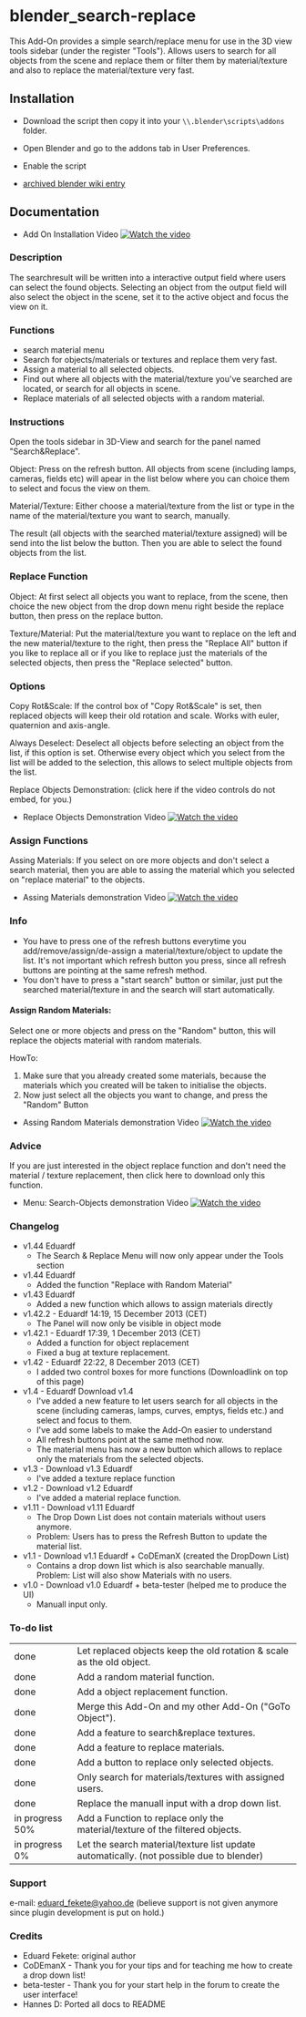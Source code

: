 # blender_search-replace
This Add-On provides a simple search/replace menu for use in the 3D view tools sidebar (under the register "Tools"). Allows users to search for all objects from the scene and replace them or filter them by material/texture and also to replace the material/texture very fast.

## Installation

<!-- TODO add download link -->
- Download the script then copy it into your `\\.blender\scripts\addons` folder.
- Open Blender and go to the addons tab in User Preferences.
- Enable the script

- [archived blender wiki entry](https://wiki.blender.org/index.php/Extensions:2.6/Py/Scripts/3D_interaction/Material_Search)

## Documentation

- Add On Installation Video
[![Watch the video](https://img.youtube.com/vi/A-4-8h2WEMk/maxresdefault.jpg)](https://youtu.be/A-4-8h2WEMk)

### Description

The searchresult will be written into a interactive output field where users can select the found objects. Selecting an object from the output field will also select the object in the scene, set it to the active object and focus the view on it.

### Functions
- search material menu
- Search for objects/materials or textures and replace them very fast.
- Assign a material to all selected objects.
- Find out where all objects with the material/texture you've searched are located, or search for all objects in scene.
- Replace materials of all selected objects with a random material.

### Instructions
Open the tools sidebar in 3D-View and search for the panel named "Search&Replace".

Object: Press on the refresh button. All objects from scene (including lamps, cameras, fields etc) will apear in the list below where you can choice them to select and focus the view on them.

Material/Texture: Either choose a material/texture from the list or type in the name of the material/texture you want to search, manually.

The result (all objects with the searched material/texture assigned) will be send into the list below the button. Then you are able to select the found objects from the list.

### Replace Function
Object: At first select all objects you want to replace, from the scene, then choice the new object from the drop down menu right beside the replace button, then press on the replace button.

Texture/Material: Put the material/texture you want to replace on the left and the new material/texture to the right, then press the "Replace All" button if you like to replace all or if you like to replace just the materials of the selected objects, then press the "Replace selected" button.

### Options
Copy Rot&Scale: If the control box of "Copy Rot&Scale" is set, then replaced objects will keep their old rotation and scale. Works with euler, quaternion and axis-angle.

Always Deselect: Deselect all objects before selecting an object from the list, if this option is set. Otherwise every object which you select from the list will be added to the selection, this allows to select multiple objects from the list.

Replace Objects Demonstration: (click here if the video controls do not embed, for you.)

- Replace Objects Demonstration Video
[![Watch the video](https://img.youtube.com/vi/GF-9bIw-EG4/maxresdefault.jpg)](https://youtu.be/GF-9bIw-EG4)

### Assign Functions
Assing Materials: If you select on ore more objects and don't select a search material, then you are able to assing the material which you selected on "replace material" to the objects.


- Assing Materials demonstration Video
[![Watch the video](https://img.youtube.com/vi/PqaX9SbwC5c/maxresdefault.jpg)](https://youtu.be/PqaX9SbwC5c)

### Info
- You have to press one of the refresh buttons everytime you add/remove/assign/de-assign a material/texture/object to update the list. It's not important which refresh button you press, since all refresh buttons are pointing at the same refresh method.
- You don't have to press a "start search" button or similar, just put the searched material/texture in and the search will start automatically.

#### Assign Random Materials: 
Select one or more objects and press on the "Random" button, this will replace the objects material with random materials.

HowTo:
1. Make sure that you already created some materials, because the materials which you created will be taken to initialise the objects.
2. Now just select all the objects you want to change, and press the "Random" Button

- Assing Random Materials demonstration Video
[![Watch the video](https://img.youtube.com/vi/IORkjg7l_E8/maxresdefault.jpg)](https://youtu.be/IORkjg7l_E8)

### Advice
If you are just interested in the object replace function and don't need the material / texture replacement, then click here to download only this function.

- Menu: Search-Objects demonstration Video
[![Watch the video](https://img.youtube.com/vi/Atcw-pv1g1M/maxresdefault.jpg)](https://youtu.be/Atcw-pv1g1M)

### Changelog
- v1.44 Eduardf
    - The Search & Replace Menu will now only appear under the Tools section
- v1.44 Eduardf
    - Added the function "Replace with Random Material"
- v1.43 Eduardf
    - Added a new function which allows to assign materials directly
- v1.42.2 - Eduardf 14:19, 15 December 2013 (CET)
    - The Panel will now only be visible in object mode
- v1.42.1 - Eduardf 17:39, 1 December 2013 (CET)
    - Added a function for object replacement
    - Fixed a bug at texture replacement.
- v1.42 - Eduardf 22:22, 8 December 2013 (CET)
    - I added two control boxes for more functions (Downloadlink on top of this page)
- v1.4 - Eduardf Download v1.4
    - I've added a new feature to let users search for all objects in the scene (including cameras, lamps, curves, emptys, fields etc.) and select and focus to them.
    - I've add some labels to make the Add-On easier to understand
    - All refresh buttons point at the same method now.
    - The material menu has now a new button which allows to replace only the materials from the selected objects.
- v1.3 - Download v1.3 Eduardf
    - I've added a texture replace function
- v1.2 - Download v1.2 Eduardf
    - I've added a material replace function.
- v1.11 - Download v1.11 Eduardf
    - The Drop Down List does not contain materials without users anymore.
    - Problem: Users has to press the Refresh Button to update the material list.
- v1.1 - Download v1.1 Eduardf + CoDEmanX (created the DropDown List)
    - Contains a drop down list which is also searchable manually. Problem: List will also show Materials with no users.
- v1.0 - Download v1.0 Eduardf + beta-tester (helped me to produce the UI)
    - Manuall input only.
    
### To-do list
| | |
|--|--|
|done | Let replaced objects keep the old rotation & scale as the old object.|
|done | Add a random material function.|
|done | Add a object replacement function.|
|done | Merge this Add-On and my other Add-On ("GoTo Object").|
|done | Add a feature to search&replace textures.|
|done | Add a feature to replace materials.|
|done | Add a button to replace only selected objects.|
|done | Only search for materials/textures with assigned users.|
|done | Replace the manuall input with a drop down list.|
|in progress 50% | Add a Function to replace only the material/texture of the filtered objects.|
|in progress 0% | Let the search material/texture list update automatically. (not possible due to blender)|

### Support
e-mail: eduard_fekete@yahoo.de
(believe support is not given anymore since plugin development is put on hold.)

### Credits
- Eduard Fekete: original author
- CoDEmanX - Thank you for your tips and for teaching me how to create a drop down list!
- beta-tester - Thank you for your start help in the forum to create the user interface!
- Hannes D: Ported all docs to README
